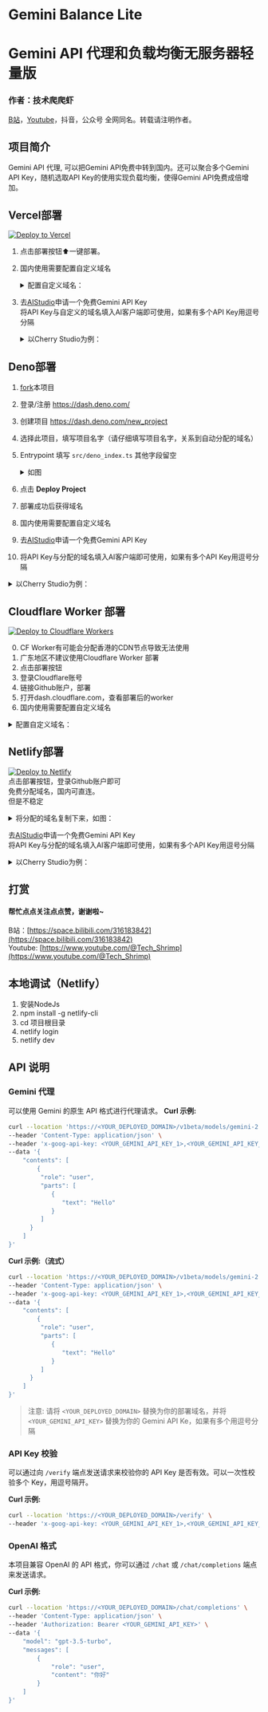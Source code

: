 # Gemini Balance Lite
# Gemini API 代理和负载均衡无服务器轻量版

### 作者：技术爬爬虾
[B站](https://space.bilibili.com/316183842)，[Youtube](https://www.youtube.com/@Tech_Shrimp)，抖音，公众号 全网同名。转载请注明作者。


## 项目简介

Gemini API 代理, 可以把Gemini API免费中转到国内。还可以聚合多个Gemini API Key，随机选取API Key的使用实现负载均衡，使得Gemini API免费成倍增加。

## Vercel部署
[![Deploy to Vercel](https://vercel.com/button)](https://vercel.com/new/clone?repository-url=https://github.com/tech-shrimp/gemini-balance-lite)


1. 点击部署按钮⬆️一键部署。
2. 国内使用需要配置自定义域名
    <details>
    <summary>配置自定义域名：</summary>

    ![image](/docs/images/5.png)
    </details>
3. 去[AIStudio](https://aistudio.google.com)申请一个免费Gemini API Key
<br>将API Key与自定义的域名填入AI客户端即可使用，如果有多个API Key用逗号分隔
    <details>
    <summary>以Cherry Studio为例：</summary>

    ![image](/docs/images/2.png)
    </details>




## Deno部署

1. [fork](https://github.com/tech-shrimp/gemini-balance-lite/fork)本项目
2. 登录/注册 https://dash.deno.com/
3. 创建项目 https://dash.deno.com/new_project
4. 选择此项目，填写项目名字（请仔细填写项目名字，关系到自动分配的域名）
5. Entrypoint 填写 `src/deno_index.ts` 其他字段留空 
   <details>
   <summary>如图</summary>
   
   ![image](/docs/images/3.png)
   </details>
6. 点击 <b>Deploy Project</b>
7. 部署成功后获得域名
8. 国内使用需要配置自定义域名
9. 去[AIStudio](https://aistudio.google.com)申请一个免费Gemini API Key
10. 将API Key与分配的域名填入AI客户端即可使用，如果有多个API Key用逗号分隔

<details>
<summary>以Cherry Studio为例：</summary>

![image](/docs/images/2.png)
</details>


## Cloudflare Worker 部署
[![Deploy to Cloudflare Workers](https://deploy.workers.cloudflare.com/button)](https://deploy.workers.cloudflare.com/?url=https://github.com/tech-shrimp/gemini-balance-lite)

0. CF Worker有可能会分配香港的CDN节点导致无法使用
0. 广东地区不建议使用Cloudflare Worker 部署
1. 点击部署按钮
2. 登录Cloudflare账号
3. 链接Github账户，部署
4. 打开dash.cloudflare.com，查看部署后的worker
6. 国内使用需要配置自定义域名
<details>
<summary>配置自定义域名：</summary>

![image](/docs/images/4.png)
</details>


## Netlify部署
[![Deploy to Netlify](https://www.netlify.com/img/deploy/button.svg)](https://app.netlify.com/start/deploy?repository=https://github.com/tech-shrimp/gemini-balance-lite)
<br>点击部署按钮，登录Github账户即可
<br>免费分配域名，国内可直连。
<br>但是不稳定

<details>
<summary>将分配的域名复制下来，如图：</summary>

![image](/docs/images/1.png)
</details>

去[AIStudio](https://aistudio.google.com)申请一个免费Gemini API Key
<br>将API Key与分配的域名填入AI客户端即可使用，如果有多个API Key用逗号分隔

<details>
<summary>以Cherry Studio为例：</summary>

![image](/docs/images/2.png)
</details>



## 打赏
#### 帮忙点点关注点点赞，谢谢啦~
B站：[https://space.bilibili.com/316183842](https://space.bilibili.com/316183842)<br>
Youtube: [https://www.youtube.com/@Tech_Shrimp](https://www.youtube.com/@Tech_Shrimp)


## 本地调试（Netlify）

1. 安装NodeJs
2. npm install -g netlify-cli
3. cd 项目根目录
4. netlify login
5. netlify dev

## API 说明


### Gemini 代理

可以使用 Gemini 的原生 API 格式进行代理请求。
**Curl 示例:**
```bash
curl --location 'https://<YOUR_DEPLOYED_DOMAIN>/v1beta/models/gemini-2.5-pro:generateContent' \
--header 'Content-Type: application/json' \
--header 'x-goog-api-key: <YOUR_GEMINI_API_KEY_1>,<YOUR_GEMINI_API_KEY_2>' \
--data '{
    "contents": [
        {
         "role": "user",
         "parts": [
            {
               "text": "Hello"
            }
         ]
      }
    ]
}'
```
**Curl 示例:（流式）**
```bash
curl --location 'https://<YOUR_DEPLOYED_DOMAIN>/v1beta/models/gemini-2.5-pro:generateContent?alt=sse' \
--header 'Content-Type: application/json' \
--header 'x-goog-api-key: <YOUR_GEMINI_API_KEY_1>,<YOUR_GEMINI_API_KEY_2>' \
--data '{
    "contents": [
        {
         "role": "user",
         "parts": [
            {
               "text": "Hello"
            }
         ]
      }
    ]
}'
```
> 注意: 请将 `<YOUR_DEPLOYED_DOMAIN>` 替换为你的部署域名，并将 `<YOUR_GEMINI_API_KEY>` 替换为你的 Gemini API Ke，如果有多个用逗号分隔


### API Key 校验

可以通过向 `/verify` 端点发送请求来校验你的 API Key 是否有效。可以一次性校验多个 Key，用逗号隔开。

**Curl 示例:**
```bash
curl --location 'https://<YOUR_DEPLOYED_DOMAIN>/verify' \
--header 'x-goog-api-key: <YOUR_GEMINI_API_KEY_1>,<YOUR_GEMINI_API_KEY_2>'
```

### OpenAI 格式

本项目兼容 OpenAI 的 API 格式，你可以通过 `/chat` 或 `/chat/completions` 端点来发送请求。

**Curl 示例:**
```bash
curl --location 'https://<YOUR_DEPLOYED_DOMAIN>/chat/completions' \
--header 'Content-Type: application/json' \
--header 'Authorization: Bearer <YOUR_GEMINI_API_KEY>' \
--data '{
    "model": "gpt-3.5-turbo",
    "messages": [
        {
            "role": "user",
            "content": "你好"
        }
    ]
}'
```

